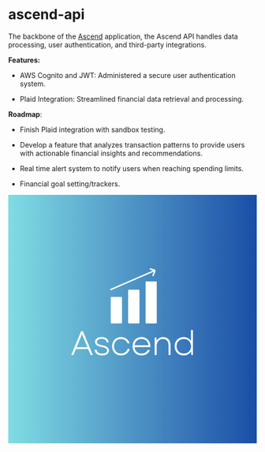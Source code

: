 # ascend-api

The backbone of the [Ascend](https://github.com/ndaruvala/ascend) application, the Ascend API handles data processing, user authentication, and third-party integrations.

**Features:**

* AWS Cognito and JWT: Administered a secure user authentication system.

* Plaid Integration: Streamlined financial data retrieval and processing.

**Roadmap**:

* Finish Plaid integration with sandbox testing.

* Develop a feature that analyzes transaction patterns to provide users with actionable financial insights and recommendations.

* Real time alert system to notify users when reaching spending limits.

* Financial goal setting/trackers.

![Logo](./assets/ascendLogo.png)
